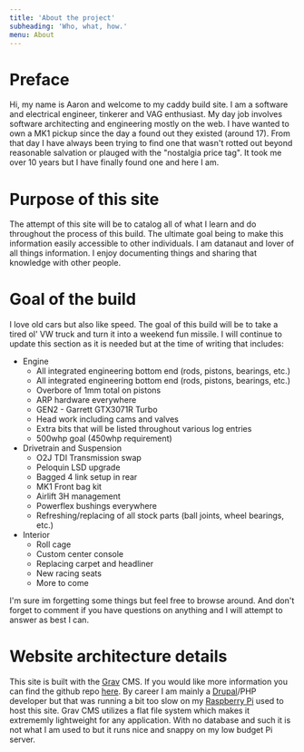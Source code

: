 ```yaml
---
title: 'About the project'
subheading: 'Who, what, how.'
menu: About
---
```


# Preface
Hi, my name is Aaron and welcome to my caddy build site. I am a software and electrical engineer, tinkerer and VAG enthusiast. My day job involves software architecting and engineering mostly on the web. I have wanted to own a MK1 pickup since the day a found out they existed (around 17). From that day I have always been trying to find one that wasn't rotted out beyond reasonable salvation or plauged with the "nostalgia price tag". It took me over 10 years but I have finally found one and here I am.
# Purpose of this site
The attempt of this site will be to catalog all of what I learn and do throughout the process of this build. The ultimate goal being to make this information easily accessible to other individuals. I am datanaut and lover of all things information. I enjoy documenting things and sharing that knowledge with other people.
# Goal of the build
I love old cars but also like speed. The goal of this build will be to take a tired ol' VW truck and turn it into a weekend fun missile. I will continue to update this section as it is needed but at the time of&nbsp;writing that includes:
* Engine
  * All integrated engineering bottom end (rods, pistons, bearings, etc.)
  * All integrated engineering bottom end (rods, pistons, bearings, etc.)
  * Overbore of 1mm total on pistons
  * ARP hardware everywhere
  * GEN2 - Garrett GTX3071R Turbo
  * Head work including cams and valves
  * Extra bits that will be listed throughout various log entries
  * 500whp goal (450whp requirement)
* Drivetrain and Suspension
  * O2J TDI Transmission swap
  * Peloquin LSD upgrade
  * Bagged 4 link setup in rear
  * MK1 Front bag kit
  * Airlift 3H management
  * Powerflex bushings everywhere
  * Refreshing/replacing of all stock parts (ball joints, wheel bearings, etc.) 
* Interior
  * Roll cage
  * Custom center console
  * Replacing carpet and headliner
  * New racing seats
  * More to come
  
I'm sure im forgetting some things but feel free to browse around. And don't forget to comment if you have questions on anything and I will attempt to answer as best I can.

# Website architecture details
This site is built with the [Grav](https://getgrav.org/) CMS. If you would like more information you can find the github repo [here](https://github.com/ameeuwsen/caddyfab). By career I am mainly a [Drupal](https://www.drupal.org/)/PHP developer but that was running a bit too slow on my [Raspberry Pi](https://www.raspberrypi.org/) used to host this site.
Grav CMS utilizes a flat file system which makes it extrememly lightweight for any application. With no database and such it is not what I am used to but it runs nice and snappy on my low budget Pi server.